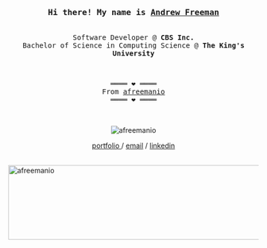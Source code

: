 <h3 align="center"><samp>Hi there! My name is <b><a rel="nofollow noopener noreferrer" target="_blank" href="https://afreeman.io">Andrew Freeman</a></b></samp></h3>
<p align="center"><br>
  <samp>
    Software Developer @ <b>CBS Inc.</b> <br>
    Bachelor of Science in Computing Science @ <b>The King's University</b> <br>
  </samp>
</p>
<br>
<samp>
  <p align="center">
    ════ ❤️ ════<br>
    From <a href="https://github.com/afreemanio/afreemanio">afreemanio</a><br>
    ════ ❤️ ════
  </p>
</samp>
<br>
<p align="center"> <img src="https://komarev.com/ghpvc/?username=afreemanio&label=Visitors++&color=blue&style=flat-square" alt="afreemanio" /> </p>

<p align="center">
    <a align="center" href="https://afreeman.io"> portfolio </a> /
    <a align="center" href="mailto:andrewfreeman234@gmail.com">email</a> /
    <a align="center" href="https://www.linkedin.com/in/afreemanio/">linkedin</a>
</p>
<p>&nbsp;<img align="center" src="https://github-readme-stats.vercel.app/api?username=afreemanio&show_icons=true&theme=dark&hide_border=true&count_private=true&locale=en" alt="afreemanio" width="9000" height="150"></p>
